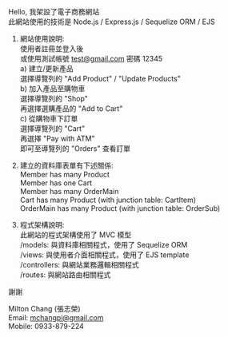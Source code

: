 Hello, 我架設了電子商務網站 <br>
此網站使用的技術是 Node.js / Express.js / Sequelize ORM / EJS

1. 網站使用說明:<br>
使用者註冊並登入後 <br>
或使用測試帳號 test@gmail.com 密碼 12345<br>
a) 建立/更新產品 <br>
選擇導覽列的 "Add Product" / "Update Products" <br>
b) 加入產品至購物車 <br>
選擇導覽列的 "Shop"<br>
再選擇選購產品的 "Add to Cart"<br>
c) 從購物車下訂單<br>
選擇導覽列的 "Cart"<br>
再選擇 "Pay with ATM"<br>
即可至導覽列的 "Orders" 查看訂單<br>

2. 建立的資料庫表單有下述關係:<br>
Member has many Product<br>
Member has one Cart<br>
Member has many OrderMain<br>
Cart has many Product (with junction table: CartItem)<br>
OrderMain has many Product (with junction table: OrderSub)<br>

3. 程式架構說明:<br>
此網站的程式架構使用了 MVC 模型<br>
/models: 與資料庫相關程式，使用了 Sequelize ORM<br>
/views:  與使用者介面相關程式，使用了 EJS template<br>
/controllers: 與網站業務邏輯相關程式<br>
/routes: 與網站路由相關程式<br>

謝謝

Milton Chang (張志榮)<br>
Email: mchangpi@gmail.com<br>
Mobile: 0933-879-224
